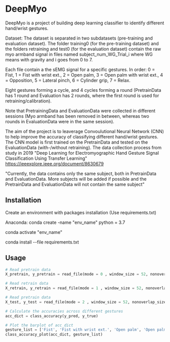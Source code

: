 # DeepMyo

DeepMyo is a project of building deep learning classifier to identify different hand/wrist gestures.

Dataset: The dataset is separated in two subdatasets (pre-training and evaluation dataset). The folder training0 (for the pre-training dataset) and the folders retraining and test0 (for the evaluation dataset) contain the raw myo armband signal in files named subject_num_WG_Trial_i where WG means with gravity and i goes from 0 to 7. 

Each file contain a the sEMG signal for a specific gestures. In order: 0 = Fist, 1 = Fist with wrist ext., 2 = Open palm, 3 = Open palm with wrist ext., 4 = Opposition, 5 = Lateral pinch, 6 = Cylinder grip, 7 = Relax. 

Eight gestures forming a cycle, and 4 cycles forming a round (PretrainData has 1 round and Evaluation has 2 rounds, where the first round is used for retraining/calibration). 

Note that PretrainingData and EvaluationData were collected in different sessions (Myo armband has been removed in between, whereas two rounds in EvaluationData were in the same session).


The aim of the project is to leaverage Convoulutional Neural Network (CNN) to help improve the accuracy of classifying different hand/wrist gestures. The CNN model is first trained on the PretrainData and tested on the EvaluationData (with-/without retraining). 
The data collection process from study in 2019 "Deep Learning for Electromyographic Hand Gesture Signal Classification Using Transfer Learning" https://ieeexplore.ieee.org/document/8630679

"Currently, the data contains only the same subject, both in PretrainData and EvaluationData. More subjects will be added if possible and the PretrainData and EvaluationData will not contain the same subject"

## Installation

Create an environment with packages installation (Use requirements.txt)

Anaconda:
conda create -name "env_name" python = 3.7 

conda activate "env_name"

conda install --file requirements.txt

## Usage

```python
# Read pretrain data
X_pretrain, y_pretrain = read_file(mode = 0 , window_size = 52, nonoverlap_size = 5)

# Read retrain data
X_retrain, y_retrain = read_file(mode = 1 , window_size = 52, nonoverlap_size = 5)

# Read pretrain data
X_test, y_test = read_file(mode = 2 , window_size = 52, nonoverlap_size = 5)

# Calculate the accuracies across different gestures
acc_dict = class_accuracy(y_pred, y_true)

# Plot the barplot of acc_dict
gesture_list = ['Fist', 'Fist with wrist ext.', 'Open palm', 'Open palm with wrist ext.', 'Opposition', 'Lateral Pinch', 'Cylinder Grip', 'Relax']
class_accuracy_plot(acc_dict, gesture_list)
```
